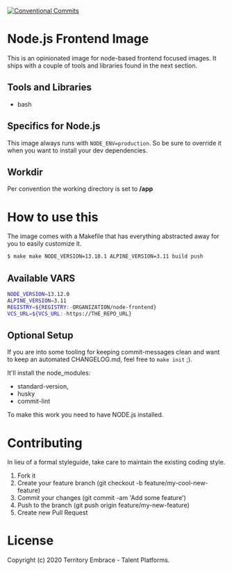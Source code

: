 [![Conventional Commits](https://img.shields.io/badge/Conventional%20Commits-1.0.0-yellow.svg)](https://conventionalcommits.org)

# Node.js Frontend Image

This is an opinionated image for node-based frontend focused images.
It ships with a couple of tools and libraries found in the next section.

## Tools and Libraries

* bash

## Specifics for Node.js

This image always runs with `NODE_ENV=production`. So be sure to override it when you want to install your dev dependencies.

## Workdir

Per convention the working directory is set to **/app**

# How to use this

The image comes with a Makefile that has everything abstracted away for you to easily customize it.

```bash
$ make make NODE_VERSION=13.10.1 ALPINE_VERSION=3.11 build push
```

## Available VARS

```bash
NODE_VERSION=13.12.0
ALPINE_VERSION=3.11
REGISTRY=${REGISTRY:-ORGANIZATION/node-frontend}
VCS_URL=${VCS_URL:-https://THE_REPO_URL}
```

## Optional Setup

If you are into some tooling for keeping commit-messages clean and want to keep an automated CHANGELOG.md, feel free to `make init` ;).

It'll install the node_modules:
- standard-version,
- husky
- commit-lint

To make this work you need to have NODE.js installed.

# Contributing
In lieu of a formal styleguide, take care to maintain the existing coding style.

1. Fork it
2. Create your feature branch (git checkout -b feature/my-cool-new-feature)
3. Commit your changes (git commit -am 'Add some feature')
4. Push to the branch (git push origin feature/my-new-feature)
5. Create new Pull Request

# License
Copyright (c) 2020 Territory Embrace - Talent Platforms.
